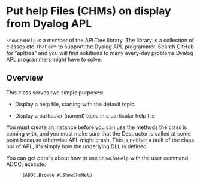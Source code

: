 # Put help Files (CHMs) on display from Dyalog APL


`ShowChmHelp` is a member of the APLTree library. The library is a collection of classes etc. that aim to support the Dyalog APL programmer. Search GitHub for "apltree" and you will find solutions to many every-day problems Dyalog APL programmers might have to solve.


## Overview

This class serves two simple purposes:

 * Display a help file, starting with the default topic.

 * Display a particular (named) topic in a particular help file

You must create an instance before you can use the methods the class is coming with, and you must make sure that the Destructor is called at some point because otherwise APL might crash. This is neither a fault of the class nor of APL, it's simply how the underlying DLL is defined.

You can get details about how to use `ShowChmHelp` with the user command ADOC; execute:

```
      ]ADOC.Browse #.ShowChmHelp
```